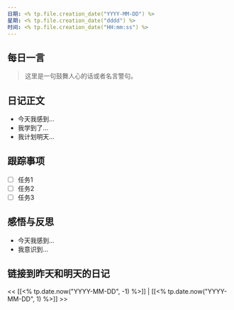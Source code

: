 ```yaml
---
日期: <% tp.file.creation_date("YYYY-MM-DD") %>
星期: <% tp.file.creation_date("dddd") %>
时间: <% tp.file.creation_date("HH:mm:ss") %>
---
```


## 每日一言
> 这里是一句鼓舞人心的话或者名言警句。

## 日记正文
- 今天我感到...
- 我学到了...
- 我计划明天...

## 跟踪事项
- [ ] 任务1
- [ ] 任务2
- [ ] 任务3

## 感悟与反思
- 今天我感到...
- 我意识到...

## 链接到昨天和明天的日记
<< [[<% tp.date.now("YYYY-MM-DD", -1) %>]] | [[<% tp.date.now("YYYY-MM-DD", 1) %>]] >>